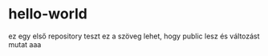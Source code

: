 # hello-world
ez egy első repository teszt
ez a szöveg lehet, hogy public lesz és változást mutat
aaa
